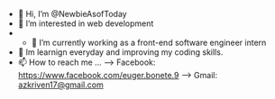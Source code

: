 - 👋 Hi, I’m @NewbieAsofToday
- 👀 I’m interested in web development
- - 🌱 I’m currently working as a front-end software engineer intern
- 💞️ Im learnign everyday and improving my coding skills.
- 📫 How to reach me ...
  --> Facebook: https://www.facebook.com/euger.bonete.9
  --> Gmail: azkriven17@gmail.com
<!---
NewbieAsofToday/NewbieAsofToday is a ✨ special ✨ repository because its `README.md` (this file) appears on your GitHub profile.
You can click the Preview link to take a look at your changes.
--->
